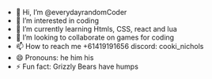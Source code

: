 - 👋 Hi, I’m @everydayrandomCoder
- 👀 I’m interested in coding
- 🌱 I’m currently learning Htmls, CSS, react and lua
- 💞️ I’m looking to collaborate on games for coding
- 📫 How to reach me +61419191656 discord: cooki_nichols
- 😄 Pronouns: he him his
- ⚡ Fun fact: Grizzly Bears have humps
